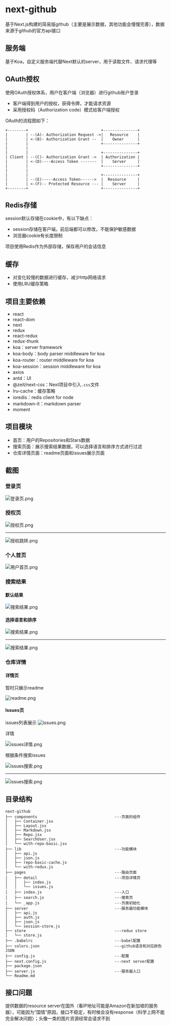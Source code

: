 # next-github

基于Next.js构建的简易版github（主要是展示数据，其他功能会慢慢完善），数据来源于github的官方api接口


## 服务端

基于Koa，自定义服务端代替Next默认的server，用于读取文件、请求代理等

## OAuth授权

使用OAuth授权体系，用户在客户端（浏览器）进行github账户登录

- 客户端得到用户的授权，获得令牌，才能请求资源
- 采用授权码（Authorization code）模式给客户端授权

OAuth的流程图如下：

    +--------+                                +---------------+    
    |        | --(A)- Authorization Request ->|   Resource    |
    |        | <-(B)- Authorization Grant --  |    Owner      |
    |        |                                +---------------+
    |        |                 
    |        |                                +---------------+
    | Client | --(C)- Authorization Grant ->  | Authorization |
    |        | <-(D)----Access Token -------  |    Server     |
    |        |                                +---------------+
    |        |                               
    |        |                                +---------------+
    |        | --(E)-----Access Token------>  |  Resource     |
    |        | <-(F)-- Protected Resource --- |    Server     |
    +--------+                                +---------------+

## Redis存储

session默认存储在cookie中，有以下缺点：

- session存储在客户端，前后端都可以修改，不能保护敏感数据
- 浏览器cookie有长度限制

项目使用Redis作为外部存储，保存用户的会话信息

## 缓存

- 对变化较慢的数据进行缓存，减少http网络请求
- 使用LRU缓存策略

## 项目主要依赖

- react
- react-dom
- next
- redux
- react-redux
- redux-thunk
- koa：server framework
- koa-body：body parser middleware for koa
- koa-router：router middleware for koa
- koa-session：session middleware for koa
- axios
- antd：UI
- @zeit/next-css：Next项目中引入`.css`文件
- lru-cache：缓存策略
- ioredis：redis client for node
- markdown-it：markdown parser
- moment

## 项目模块

- 首页：用户的Repositories和Stars数据
- 搜索页面：展示搜索结果数据，可以选择语言和排序方式进行过滤 
- 仓库详情页面：readme页面和issues展示页面


## 截图

### 登录页

![登录页.png](https://github.com/TaraLoveCats/next-github/raw/master/screenshots/login.png)

### 授权页
![授权页.png](https://github.com/TaraLoveCats/next-github/raw/master/screenshots/auth.png)
___
![授权跳转.png](https://github.com/TaraLoveCats/next-github/raw/master/screenshots/redirect.png)

### 个人首页

![用户首页.png](https://github.com/TaraLoveCats/next-github/raw/master/screenshots/stars.png)

### 搜索结果

#### 默认结果

![搜索结果.png](https://github.com/TaraLoveCats/next-github/raw/master/screenshots/search.png)

#### 选择语言和排序

![搜索结果.png](https://github.com/TaraLoveCats/next-github/raw/master/screenshots/lang_sort.png)
___
![搜索结果.png](https://github.com/TaraLoveCats/next-github/raw/master/screenshots/lang_sort2.png)

### 仓库详情

#### 详情页

暂时只展示readme

![readme.png](https://github.com/TaraLoveCats/next-github/raw/master/screenshots/index_readme.png)

#### Issues页

issues列表展示
![issues.png](https://github.com/TaraLoveCats/next-github/raw/master/screenshots/issues.png)

详情

![issues详情.png](https://github.com/TaraLoveCats/next-github/raw/master/screenshots/issues_detail.png)

根据条件搜索issues

![issues搜索.png](https://github.com/TaraLoveCats/next-github/raw/master/screenshots/issues_search.png)
___
![issues搜索.png](https://github.com/TaraLoveCats/next-github/raw/master/screenshots/issues_search2.png)

## 目录结构

```
next-github
├── components                                  ---页面的组件
│   ├── Container.jsx      
│   ├── Layout.jsx
│   ├── Markdown.jsx       
│   ├── Repo.jsx
│   ├── SearchUser.jsx     
│   └── with-repo-basic.jsx
├── lib                                         ---功能模块
│   ├── api.js
│   ├── json.js
│   ├── repo-basic-cache.js
│   └── with-redux.js      
├── pages                                       ---路由页面
│   ├── detail                                  ---项目详情页
│   │   ├── index.js       
│   │   └── issues.js      
│   ├── index.js                                ---入口
│   ├── search.js                               ---搜索页
│   └── _app.js                                 ---页面初始化
├── server                                      ---服务器功能模块
│   ├── api.js
│   ├── auth.js
│   ├── json.js
│   └── session-store.js
├── store                                       ---redux store
│   └── store.js                        
├── .babelrc                                    ---babel配置
├── colors.json                                 ---github语言和对应颜色JSON
├── config.js                                   ---配置
├── next.config.js                              ---next server配置
├── package.json
├── server.js                                   ---服务器入口
└── Readme.md
```

## 接口问题

提供数据的resource server在国外（看IP地址可能是Amazon在新加坡的服务器），可能因为“国情”原因，接口不稳定，有时候会没有response（科学上网不能完全解决问题）；头像一类的图片资源经常会请求不到